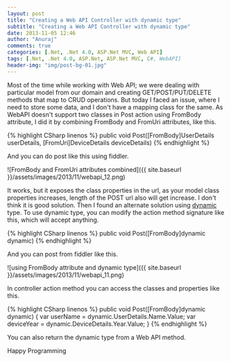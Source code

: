 ```yaml
---
layout: post
title: "Creating a Web API Controller with dynamic type"
subtitle: "Creating a Web API Controller with dynamic type"
date: 2013-11-05 12:46
author: "Anuraj"
comments: true
categories: [.Net, .Net 4.0, ASP.Net MVC, Web API]
tags: [.Net, .Net 4.0, ASP.Net, ASP.Net MVC, C#, WebAPI]
header-img: "img/post-bg-01.jpg"
---
```

Most of the time while working with Web API; we were dealing with particular model from our domain and creating GET/POST/PUT/DELETE methods that map to CRUD operations. But today I faced an issue, where I need to store some data, and I don't have a mapping class for the same. As WebAPI doesn't support two classes in Post action using FromBody attribute, I did it by combining FromBody and FromUri attributes, like this.

{% highlight CSharp linenos %}
public void Post([FromBody]UserDetails userDetails, 
[FromUri]DeviceDetails deviceDetails)
{% endhighlight %}

And you can do post like this using fiddler.

![FromBody and FromUri attributes combined]({{ site.baseurl }}/assets/images/2013/11/webapi_12.png)

It works, but it exposes the class properties in the url, as your model class properties increases, length of the POST url also will get increase. I don't think it is good solution. Then I found an alternate solution using [dynamic](http://msdn.microsoft.com/en-us/library/vstudio/dd264736.aspx) type. To use dynamic type, you can modify the action method signature like this, which will accept anything. 

{% highlight CSharp linenos %}
public void Post([FromBody]dynamic dynamic)
{% endhighlight %}

And you can post from fiddler like this.

![using FromBody attribute and dynamic type]({{ site.baseurl }}/assets/images/2013/11/webapi_11.png)

In controller action method you can access the classes and properties like this.

{% highlight CSharp linenos %}
public void Post([FromBody]dynamic dynamic)
{
    var userName = dynamic.UserDetails.Name.Value;
    var deviceYear = dynamic.DeviceDetails.Year.Value;
}
{% endhighlight %}

You can also return the dynamic type from a Web API method.

Happy Programming
